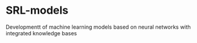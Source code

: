 # SRL-models
Developmentt of machine learning models based on neural networks with integrated knowledge bases
